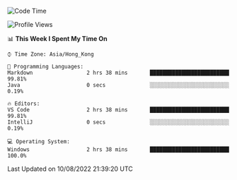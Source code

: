 <!--START_SECTION:waka-->
![Code Time](http://img.shields.io/badge/Code%20Time-23%20hrs%203%20mins-blue)

![Profile Views](http://img.shields.io/badge/Profile%20Views-0-blue)

📊 **This Week I Spent My Time On** 

```text
⌚︎ Time Zone: Asia/Hong_Kong

💬 Programming Languages: 
Markdown                 2 hrs 38 mins       █████████████████████████   99.81% 
Java                     0 secs              ░░░░░░░░░░░░░░░░░░░░░░░░░   0.19%

🔥 Editors: 
VS Code                  2 hrs 38 mins       █████████████████████████   99.81% 
IntelliJ                 0 secs              ░░░░░░░░░░░░░░░░░░░░░░░░░   0.19%

💻 Operating System: 
Windows                  2 hrs 38 mins       █████████████████████████   100.0%

```


 Last Updated on 10/08/2022 21:39:20 UTC
<!--END_SECTION:waka-->
